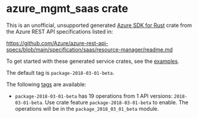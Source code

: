 # azure_mgmt_saas crate

This is an unofficial, unsupported generated [Azure SDK for Rust](https://github.com/Azure/azure-sdk-for-rust/tree/legacy) crate from the Azure REST API specifications listed in:

https://github.com/Azure/azure-rest-api-specs/blob/main/specification/saas/resource-manager/readme.md

To get started with these generated service crates, see the [examples](https://github.com/Azure/azure-sdk-for-rust/blob/legacy/services/README.md#examples).

The default tag is `package-2018-03-01-beta`.

The following [tags](https://github.com/Azure/azure-sdk-for-rust/blob/legacy/services/tags.md) are available:

- `package-2018-03-01-beta` has 19 operations from 1 API versions: `2018-03-01-beta`. Use crate feature `package-2018-03-01-beta` to enable. The operations will be in the `package_2018_03_01_beta` module.